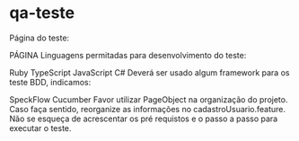 # qa-teste
Página do teste:

PÁGINA
Linguagens permitadas para desenvolvimento do teste:

Ruby
TypeScript
JavaScript
C#
Deverá ser usado algum framework para os teste BDD, indicamos:

SpeckFlow
Cucumber
Favor utilizar PageObject na organização do projeto. Caso faça sentido, reorganize as informações no cadastroUsuario.feature.
Não se esqueça de acrescentar os pré requistos e o passo a passo para executar o teste.
